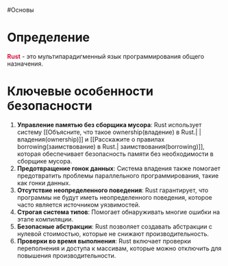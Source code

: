 #Основы
# Определение
<span style="color:crimson"><b>Rust</b></span> - это мультипарадигменный язык программирования общего назначения.

# Ключевые особенности безопасности

1. **Управление памятью без сборщика мусора**: Rust использует систему [[Объясните, что такое ownership(владение) в Rust.| |владения(ownership)]] и [[Расскажите о правилах borrowing(заимствование) в Rust.| заимствования(borrowing)]], которая обеспечивает безопасность памяти без необходимости в сборщике мусора.
2. **Предотвращение гонок данных**: Система владения также помогает предотвратить проблемы параллельного программирования, такие как гонки данных.
4. **Отсутствие неопределенного поведения**: Rust гарантирует, что программы не будут иметь неопределенного поведения, которое часто является источником уязвимостей.
5. **Строгая система типов**: Помогает обнаруживать многие ошибки на этапе компиляции.
6. **Безопасные абстракции**: Rust позволяет создавать абстракции с нулевой стоимостью, которые не снижают производительность.
7. **Проверки во время выполнения**: Rust включает проверки переполнения и доступа к массивам, которые можно отключить для повышения производительности.